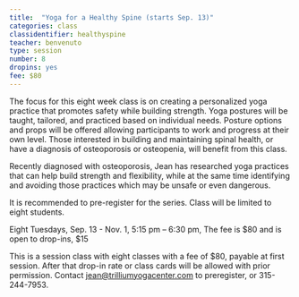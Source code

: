 ```yaml
---
title:  "Yoga for a Healthy Spine (starts Sep. 13)"
categories: class
classidentifier: healthyspine
teacher: benvenuto
type: session
number: 8
dropins: yes
fee: $80
---
```

The focus for this eight week class is on creating a personalized yoga practice
that promotes safety while building strength. Yoga postures will be taught, tailored,
and practiced based on individual needs. Posture options and props will be offered
allowing participants to work and progress at their own level. Those interested in
building and maintaining spinal health, or have a diagnosis of osteoporosis or
osteopenia, will benefit from this class.

Recently diagnosed with osteoporosis, Jean has researched yoga practices that can
help build strength and flexibility, while at the same time identifying and avoiding
those practices which may be unsafe or even dangerous.

It is recommended to pre-register for the series. Class will be limited to eight
students.  

Eight Tuesdays, Sep. 13 - Nov. 1, 5:15 pm – 6:30 pm, The fee is $80 and is open to drop-ins, $15

This is a session class with eight classes with a fee of $80, payable at first
session. After that drop-in rate or class cards will be allowed with prior permission.
Contact <a href="mailto:jean@trilliumyogacenter.com">jean@trilliumyogacenter.com</a>
to preregister, or 315-244-7953.
